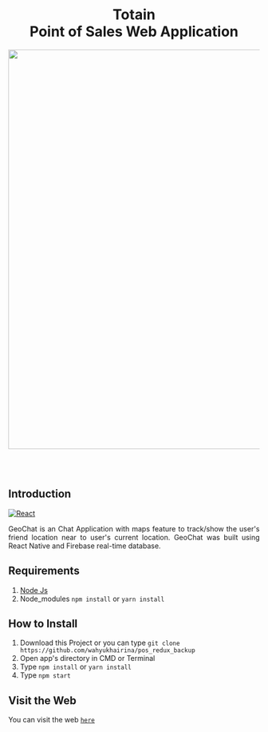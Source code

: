 <h1 align='center'>Totain <br>Point of Sales Web Application</h1>

<p align='center'>
    <img width="800" src='https://user-images.githubusercontent.com/61218212/78554842-13901c00-7836-11ea-97c2-c7518fb24742.png' />
</p>

<br>
<br>

## Introduction
[![React](https://img.shields.io/badge/react%20native-v16.12.0-blue)](https://facebook.github.io/react-native/)

<p align='justify'>GeoChat is an Chat Application with maps feature to track/show the user's friend location near to user's current location. GeoChat was built using React Native and Firebase real-time database.</p>

## Requirements
1. <a href="https://nodejs.org/en/download/">Node Js</a>
2. Node_modules ``` npm install ``` or ``` yarn install ```

## How to Install
1. Download this Project or you can type ``` git clone https://github.com/wahyukhairina/pos_redux_backup ```
2. Open app's directory in CMD or Terminal
3. Type ` npm install ` or ` yarn install `
4. Type ` npm start `

## Visit the Web
You can visit the web [`here`](http://totalin.s3-website-us-east-1.amazonaws.com/g)





